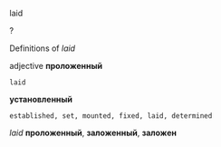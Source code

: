laid

?


Definitions of _laid_

adjective
**проложенный**

    laid
**установленный**

    established, set, mounted, fixed, laid, determined

_laid_
**проложенный**, **заложенный**, **заложен**